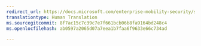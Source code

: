```yaml
---
redirect_url: https://docs.microsoft.com/enterprise-mobility-security/solutions/subscription-might-include-downloadable-software
translationtype: Human Translation
ms.sourcegitcommit: 8f7ac15c7c39c7e7f661bcb06b8fa9164bd248c4
ms.openlocfilehash: ab0597a2065d07a7eea1b7faa6f9633e66c734ad

---
```




<!--HONumber=Nov16_HO3-->


